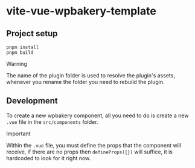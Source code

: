 # vite-vue-wpbakery-template

## Project setup

```
pnpm install
pnpm build
```

> [!WARNING]  
> The name of the plugin folder is used to resolve the plugin's assets, whenever you rename the folder you need to rebuild the plugin.

## Development

To create a new wpbakery component, all you need to do is create a new `.vue` file in the `src/components` folder.

> [!IMPORTANT]  
> Within the `.vue` file, you must define the props that the component will receive, if there are no props then `defineProps({})` will suffice, it is hardcoded to look for it right now.
